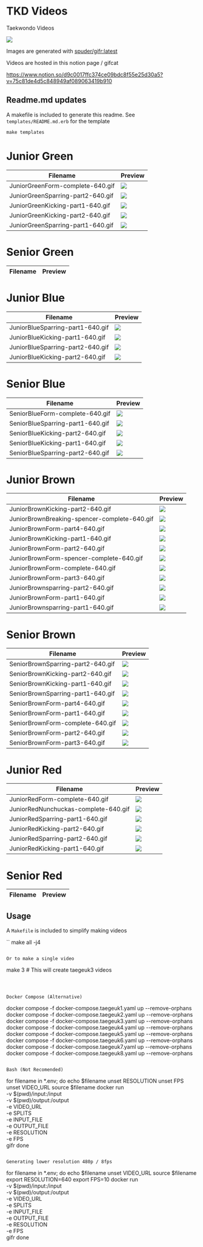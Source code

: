 # TKD Videos

Taekwondo Videos

![](https://upload.wikimedia.org/wikipedia/commons/thumb/0/09/Flag_of_South_Korea.svg/1599px-Flag_of_South_Korea.svg.png)

Images are generated with [spuder/gifr:latest](https://github.com/spuder/gifr)


Videos are hosted in this notion page / gifcat

https://www.notion.so/d9c0017ffc374ce09bdc8f55e25d30a5?v=75c81de4d5c848949af089063419b910

## Readme.md updates

A makefile is included to generate this readme. See `templates/README.md.erb` for the template

```
make templates
````

# Junior Green

| Filename | Preview | 
|---|---|
| JuniorGreenForm-complete-640.gif| ![](./output%2FJuniorGreenForm-complete-640.gif) | 
| JuniorGreenSparring-part2-640.gif| ![](./output%2FJuniorGreenSparring-part2-640.gif) | 
| JuniorGreenKicking-part1-640.gif| ![](./output%2FJuniorGreenKicking-part1-640.gif) | 
| JuniorGreenKicking-part2-640.gif| ![](./output%2FJuniorGreenKicking-part2-640.gif) | 
| JuniorGreenSparring-part1-640.gif| ![](./output%2FJuniorGreenSparring-part1-640.gif) | 

# Senior Green

| Filename | Preview | 
|---|---|



# Junior Blue

| Filename | Preview | 
|---|---|
| JuniorBlueSparring-part1-640.gif| ![](./output%2FJuniorBlueSparring-part1-640.gif) | 
| JuniorBlueKicking-part1-640.gif| ![](./output%2FJuniorBlueKicking-part1-640.gif) | 
| JuniorBlueSparring-part2-640.gif| ![](./output%2FJuniorBlueSparring-part2-640.gif) | 
| JuniorBlueKicking-part2-640.gif| ![](./output%2FJuniorBlueKicking-part2-640.gif) | 

# Senior Blue

| Filename | Preview | 
|---|---|
| SeniorBlueForm-complete-640.gif| ![](./output%2FSeniorBlueForm-complete-640.gif) | 
| SeniorBlueSparring-part1-640.gif| ![](./output%2FSeniorBlueSparring-part1-640.gif) | 
| SeniorBlueKicking-part2-640.gif| ![](./output%2FSeniorBlueKicking-part2-640.gif) | 
| SeniorBlueKicking-part1-640.gif| ![](./output%2FSeniorBlueKicking-part1-640.gif) | 
| SeniorBlueSparring-part2-640.gif| ![](./output%2FSeniorBlueSparring-part2-640.gif) | 


# Junior Brown

| Filename | Preview | 
|---|---|
| JuniorBrownKicking-part2-640.gif| ![](./output%2FJuniorBrownKicking-part2-640.gif) | 
| JuniorBrownBreaking-spencer-complete-640.gif| ![](./output%2FJuniorBrownBreaking-spencer-complete-640.gif) | 
| JuniorBrownForm-part4-640.gif| ![](./output%2FJuniorBrownForm-part4-640.gif) | 
| JuniorBrownKicking-part1-640.gif| ![](./output%2FJuniorBrownKicking-part1-640.gif) | 
| JuniorBrownForm-part2-640.gif| ![](./output%2FJuniorBrownForm-part2-640.gif) | 
| JuniorBrownForm-spencer-complete-640.gif| ![](./output%2FJuniorBrownForm-spencer-complete-640.gif) | 
| JuniorBrownForm-complete-640.gif| ![](./output%2FJuniorBrownForm-complete-640.gif) | 
| JuniorBrownForm-part3-640.gif| ![](./output%2FJuniorBrownForm-part3-640.gif) | 
| JuniorBrownsparring-part2-640.gif| ![](./output%2FJuniorBrownsparring-part2-640.gif) | 
| JuniorBrownForm-part1-640.gif| ![](./output%2FJuniorBrownForm-part1-640.gif) | 
| JuniorBrownsparring-part1-640.gif| ![](./output%2FJuniorBrownsparring-part1-640.gif) | 


# Senior Brown

| Filename | Preview | 
|---|---|
| SeniorBrownSparring-part2-640.gif| ![](./output%2FSeniorBrownSparring-part2-640.gif) | 
| SeniorBrownKicking-part2-640.gif| ![](./output%2FSeniorBrownKicking-part2-640.gif) | 
| SeniorBrownKicking-part1-640.gif| ![](./output%2FSeniorBrownKicking-part1-640.gif) | 
| SeniorBrownSparring-part1-640.gif| ![](./output%2FSeniorBrownSparring-part1-640.gif) | 
| SeniorBrownForm-part4-640.gif| ![](./output%2FSeniorBrownForm-part4-640.gif) | 
| SeniorBrownForm-part1-640.gif| ![](./output%2FSeniorBrownForm-part1-640.gif) | 
| SeniorBrownForm-complete-640.gif| ![](./output%2FSeniorBrownForm-complete-640.gif) | 
| SeniorBrownForm-part2-640.gif| ![](./output%2FSeniorBrownForm-part2-640.gif) | 
| SeniorBrownForm-part3-640.gif| ![](./output%2FSeniorBrownForm-part3-640.gif) | 


# Junior Red

| Filename | Preview | 
|---|---|
| JuniorRedForm-complete-640.gif| ![](./output%2FJuniorRedForm-complete-640.gif) | 
| JuniorRedNunchuckas-complete-640.gif| ![](./output%2FJuniorRedNunchuckas-complete-640.gif) | 
| JuniorRedSparring-part1-640.gif| ![](./output%2FJuniorRedSparring-part1-640.gif) | 
| JuniorRedKicking-part2-640.gif| ![](./output%2FJuniorRedKicking-part2-640.gif) | 
| JuniorRedSparring-part2-640.gif| ![](./output%2FJuniorRedSparring-part2-640.gif) | 
| JuniorRedKicking-part1-640.gif| ![](./output%2FJuniorRedKicking-part1-640.gif) | 


# Senior Red

| Filename | Preview | 
|---|---|



## Usage

A `Makefile` is included to simplify making videos

``
make all -j4
```

Or to make a single video

```
make 3 # This will create taegeuk3 videos
```



Docker Compose (Alternative)

```
docker compose -f docker-compose.taegeuk1.yaml up --remove-orphans
docker compose -f docker-compose.taegeuk2.yaml up --remove-orphans
docker compose -f docker-compose.taegeuk3.yaml up --remove-orphans
docker compose -f docker-compose.taegeuk4.yaml up --remove-orphans
docker compose -f docker-compose.taegeuk5.yaml up --remove-orphans
docker compose -f docker-compose.taegeuk6.yaml up --remove-orphans
docker compose -f docker-compose.taegeuk7.yaml up --remove-orphans
docker compose -f docker-compose.taegeuk8.yaml up --remove-orphans
```

Bash (Not Recomended)

```
for filename in *.env; do
    echo $filename
    unset RESOLUTION
    unset FPS
    unset VIDEO_URL
    source $filename
    docker run \
      -v $(pwd)/input:/input \
      -v $(pwd)/output:/output \
      -e VIDEO_URL \
      -e SPLITS \
      -e INPUT_FILE \
      -e OUTPUT_FILE \
      -e RESOLUTION \
      -e FPS \
      gifr
done
```

Generating lower resolution 480p / 8fps

```
for filename in *.env; do
    echo $filename
    unset VIDEO_URL
    source $filename
    export RESOLUTION=640
    export FPS=10
    docker run \
      -v $(pwd)/input:/input \
      -v $(pwd)/output:/output \
      -e VIDEO_URL \
      -e SPLITS \
      -e INPUT_FILE \
      -e OUTPUT_FILE \
      -e RESOLUTION \
      -e FPS \
      gifr
done
```